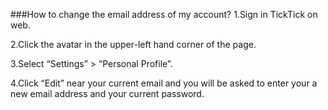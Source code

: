 ###How to change the email address of my account?
1.Sign in TickTick on web. 

2.Click the avatar in the upper-left hand corner of the page. 

3.Select “Settings” > “Personal Profile”.

4.Click “Edit” near your current email and you will be asked to enter your a new email address and your current password.
